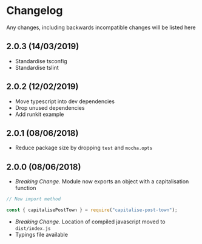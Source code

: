 # Changelog

Any changes, including backwards incompatible changes will be listed here

## 2.0.3 (14/03/2019)

- Standardise tsconfig
- Standardise tslint

## 2.0.2 (12/02/2019)

- Move typescript into dev dependencies
- Drop unused dependencies
- Add runkit example

## 2.0.1 (08/06/2018)

- Reduce package size by dropping `test` and `mocha.opts`

## 2.0.0 (08/06/2018)

- *Breaking Change.* Module now exports an object with a capitalisation function

```js
// New import method

const { capitalisePostTown } = require("capitalise-post-town");
```

- *Breaking Change.* Location of compiled javascript moved to `dist/index.js`
- Typings file available 
